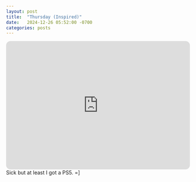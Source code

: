 ```yaml
---
layout: post
title:  "Thursday (Inspired)"
date:   2024-12-26 05:52:00 -0700
categories: posts
---
```

<iframe style="border-radius:12px" src="https://open.spotify.com/embed/playlist/34h9i6SS7FqbFvicX1Ac4R?utm_source=generator" width="100%" height="352" frameBorder="0" allowfullscreen="" allow="autoplay; clipboard-write; encrypted-media; fullscreen; picture-in-picture" loading="lazy"></iframe>
Sick but at least I got a PS5. =]
